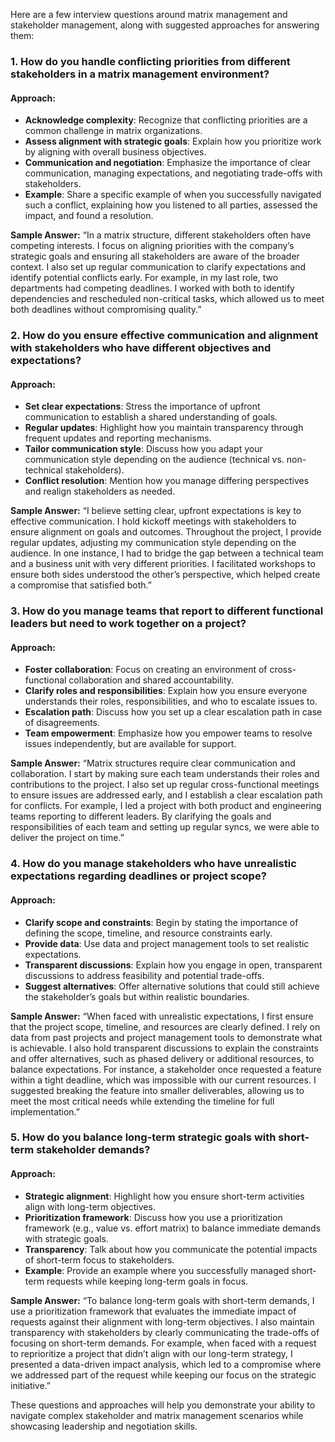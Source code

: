 Here are a few interview questions around matrix management and stakeholder management, along with suggested approaches for answering them:

### 1. **How do you handle conflicting priorities from different stakeholders in a matrix management environment?**

#### Approach:
- **Acknowledge complexity**: Recognize that conflicting priorities are a common challenge in matrix organizations.
- **Assess alignment with strategic goals**: Explain how you prioritize work by aligning with overall business objectives.
- **Communication and negotiation**: Emphasize the importance of clear communication, managing expectations, and negotiating trade-offs with stakeholders.
- **Example**: Share a specific example of when you successfully navigated such a conflict, explaining how you listened to all parties, assessed the impact, and found a resolution.

**Sample Answer:**
“In a matrix structure, different stakeholders often have competing interests. I focus on aligning priorities with the company’s strategic goals and ensuring all stakeholders are aware of the broader context. I also set up regular communication to clarify expectations and identify potential conflicts early. For example, in my last role, two departments had competing deadlines. I worked with both to identify dependencies and rescheduled non-critical tasks, which allowed us to meet both deadlines without compromising quality.”

### 2. **How do you ensure effective communication and alignment with stakeholders who have different objectives and expectations?**

#### Approach:
- **Set clear expectations**: Stress the importance of upfront communication to establish a shared understanding of goals.
- **Regular updates**: Highlight how you maintain transparency through frequent updates and reporting mechanisms.
- **Tailor communication style**: Discuss how you adapt your communication style depending on the audience (technical vs. non-technical stakeholders).
- **Conflict resolution**: Mention how you manage differing perspectives and realign stakeholders as needed.

**Sample Answer:**
“I believe setting clear, upfront expectations is key to effective communication. I hold kickoff meetings with stakeholders to ensure alignment on goals and outcomes. Throughout the project, I provide regular updates, adjusting my communication style depending on the audience. In one instance, I had to bridge the gap between a technical team and a business unit with very different priorities. I facilitated workshops to ensure both sides understood the other’s perspective, which helped create a compromise that satisfied both.”

### 3. **How do you manage teams that report to different functional leaders but need to work together on a project?**

#### Approach:
- **Foster collaboration**: Focus on creating an environment of cross-functional collaboration and shared accountability.
- **Clarify roles and responsibilities**: Explain how you ensure everyone understands their roles, responsibilities, and who to escalate issues to.
- **Escalation path**: Discuss how you set up a clear escalation path in case of disagreements.
- **Team empowerment**: Emphasize how you empower teams to resolve issues independently, but are available for support.

**Sample Answer:**
“Matrix structures require clear communication and collaboration. I start by making sure each team understands their roles and contributions to the project. I also set up regular cross-functional meetings to ensure issues are addressed early, and I establish a clear escalation path for conflicts. For example, I led a project with both product and engineering teams reporting to different leaders. By clarifying the goals and responsibilities of each team and setting up regular syncs, we were able to deliver the project on time.”

### 4. **How do you manage stakeholders who have unrealistic expectations regarding deadlines or project scope?**

#### Approach:
- **Clarify scope and constraints**: Begin by stating the importance of defining the scope, timeline, and resource constraints early.
- **Provide data**: Use data and project management tools to set realistic expectations.
- **Transparent discussions**: Explain how you engage in open, transparent discussions to address feasibility and potential trade-offs.
- **Suggest alternatives**: Offer alternative solutions that could still achieve the stakeholder’s goals but within realistic boundaries.

**Sample Answer:**
“When faced with unrealistic expectations, I first ensure that the project scope, timeline, and resources are clearly defined. I rely on data from past projects and project management tools to demonstrate what is achievable. I also hold transparent discussions to explain the constraints and offer alternatives, such as phased delivery or additional resources, to balance expectations. For instance, a stakeholder once requested a feature within a tight deadline, which was impossible with our current resources. I suggested breaking the feature into smaller deliverables, allowing us to meet the most critical needs while extending the timeline for full implementation.”

### 5. **How do you balance long-term strategic goals with short-term stakeholder demands?**

#### Approach:
- **Strategic alignment**: Highlight how you ensure short-term activities align with long-term objectives.
- **Prioritization framework**: Discuss how you use a prioritization framework (e.g., value vs. effort matrix) to balance immediate demands with strategic goals.
- **Transparency**: Talk about how you communicate the potential impacts of short-term focus to stakeholders.
- **Example**: Provide an example where you successfully managed short-term requests while keeping long-term goals in focus.

**Sample Answer:**
“To balance long-term goals with short-term demands, I use a prioritization framework that evaluates the immediate impact of requests against their alignment with long-term objectives. I also maintain transparency with stakeholders by clearly communicating the trade-offs of focusing on short-term demands. For example, when faced with a request to reprioritize a project that didn’t align with our long-term strategy, I presented a data-driven impact analysis, which led to a compromise where we addressed part of the request while keeping our focus on the strategic initiative.”

These questions and approaches will help you demonstrate your ability to navigate complex stakeholder and matrix management scenarios while showcasing leadership and negotiation skills.